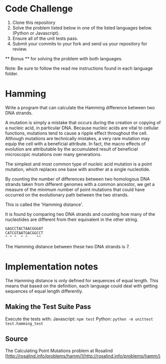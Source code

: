 # Code Challenge

1. Clone this repository
2. Solve the problem listed below in one of the listed languages below. (Python or Javascript).
3. Ensure all of the unit tests pass.
4. Submit your commits to your fork and send us your repository for review.

** Bonus ** for solving the problem with both languages.

Note: Be sure to follow the read me instructions found in each language folder.


# Hamming

Write a program that can calculate the Hamming difference between two DNA strands.

A mutation is simply a mistake that occurs during the creation or
copying of a nucleic acid, in particular DNA. Because nucleic acids are
vital to cellular functions, mutations tend to cause a ripple effect
throughout the cell. Although mutations are technically mistakes, a very
rare mutation may equip the cell with a beneficial attribute. In fact,
the macro effects of evolution are attributable by the accumulated
result of beneficial microscopic mutations over many generations.

The simplest and most common type of nucleic acid mutation is a point
mutation, which replaces one base with another at a single nucleotide.

By counting the number of differences between two homologous DNA strands
taken from different genomes with a common ancestor, we get a measure of
the minimum number of point mutations that could have occurred on the
evolutionary path between the two strands.

This is called the 'Hamming distance'.

It is found by comparing two DNA strands and counting how many of the
nucleotides are different from their equivalent in the other string.

    GAGCCTACTAACGGGAT
    CATCGTAATGACGGCCT
    ^ ^ ^  ^ ^    ^^

The Hamming distance between these two DNA strands is 7.

# Implementation notes

The Hamming distance is only defined for sequences of equal length. This means
that based on the definition, each language could deal with getting sequences
of equal length differently.


## Making the Test Suite Pass

Execute the tests with:
    Javascript: `npm test`
    Python: `python -m unittest test.hamming_test`

## Source

The Calculating Point Mutations problem at Rosalind [http://rosalind.info/problems/hamm/](http://rosalind.info/problems/hamm/)
